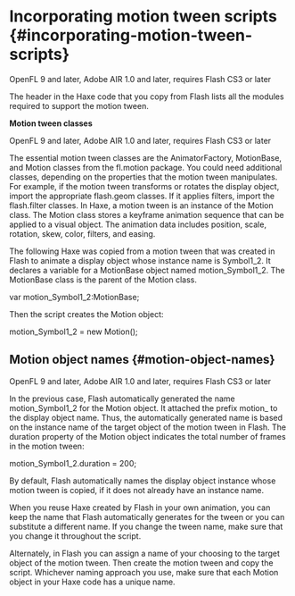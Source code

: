 # Incorporating motion tween scripts {#incorporating-motion-tween-scripts}

OpenFL 9 and later, Adobe AIR 1.0 and later, requires Flash CS3 or later

The header in the Haxe code that you copy from Flash lists all the modules required to support the motion tween.

**Motion tween classes**

OpenFL 9 and later, Adobe AIR 1.0 and later, requires Flash CS3 or later

The essential motion tween classes are the AnimatorFactory, MotionBase, and Motion classes from the fl.motion package. You could need additional classes, depending on the properties that the motion tween manipulates. For example, if the motion tween transforms or rotates the display object, import the appropriate flash.geom classes. If it applies filters, import the flash.filter classes. In Haxe, a motion tween is an instance of the Motion class. The Motion class stores a keyframe animation sequence that can be applied to a visual object. The animation data includes position, scale, rotation, skew, color, filters, and easing.

The following Haxe was copied from a motion tween that was created in Flash to animate a display object whose instance name is Symbol1_2\. It declares a variable for a MotionBase object named motion_Symbol1_2\. The MotionBase class is the parent of the Motion class.

var motion_Symbol1_2:MotionBase;

Then the script creates the Motion object:

motion_Symbol1_2 = new Motion();

## Motion object names {#motion-object-names}

OpenFL 9 and later, Adobe AIR 1.0 and later, requires Flash CS3 or later

In the previous case, Flash automatically generated the name motion_Symbol1_2 for the Motion object. It attached the prefix motion_ to the display object name. Thus, the automatically generated name is based on the instance name of the target object of the motion tween in Flash. The duration property of the Motion object indicates the total number of frames in the motion tween:

motion_Symbol1_2.duration = 200;

By default, Flash automatically names the display object instance whose motion tween is copied, if it does not already have an instance name.

When you reuse Haxe created by Flash in your own animation, you can keep the name that Flash automatically generates for the tween or you can substitute a different name. If you change the tween name, make sure that you change it throughout the script.

Alternately, in Flash you can assign a name of your choosing to the target object of the motion tween. Then create the motion tween and copy the script. Whichever naming approach you use, make sure that each Motion object in your Haxe code has a unique name.